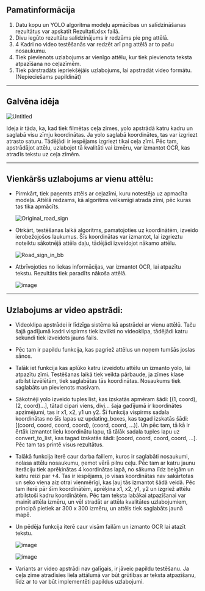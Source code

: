 Pamatinformācija
-
1) Datu kopu un YOLO algoritma modeļu apmācības un salīdzināšanas rezultātus var apskatīt Rezultati.xlsx failā.
2) Divu iegūto rezultātu salidzinājums ir redzāms pie png attēlā.
3) 4 Kadri no video testēšanās var redzēt arī png attēlā ar to pašu nosaukumu.
4) Tiek pievienots uzlabojums ar vienīgo attēlu, kur tiek pievienota teksta atpazīšana no ceļazīmēm.
5) Tiek pārstradāts iepriekšējāis uzlabojums, lai apstradāt video formātu. (Nepieciešams papildināt)
---
Galvēna idēja
-

  ![Untitled](https://github.com/user-attachments/assets/60d28b1d-07d0-4969-9829-69d55388ee82)
  
Ideja ir tāda, ka, kad tiek filmētas ceļa zīmes, yolo apstrādā katru kadru un saglabā visu zīmju koordinātas. Ja yolo saglabā koordinātes, tas var izgriezt atrasto saturu. Tādējādi ir iespējams izgriezt tikai ceļa zīmi. Pēc tam, apstrādājot attēlu, uzlabojot tā kvalitāti vai izmēru, var izmantot OCR, kas atradīs tekstu uz ceļa zīmēm.

---
Vienkāršs uzlabojums ar vienu attēlu:
-
- Pirmkārt, tiek paņemts attēls ar ceļazīmi, kuru notestēja uz apmacīta modeļa. Attēlā redzams, kā algoritms veiksmīgi atrada zīmi, pēc kuras tas tika apmācīts.

  ![Original_road_sign](https://github.com/user-attachments/assets/3a35383d-8c96-4b74-a1af-bb976abca4aa)
- Otrkārt, testēšanas laikā algoritms, pamatojoties uz koordinātēm, izveido ierobežojošos laukumus. Šīs koordinātas var izmantot, lai izgrieztu noteiktu sākotnējā attēla daļu, tādējādi izveidojot nākamo attēlu.
  
  ![Road_sign_in_bb](https://github.com/user-attachments/assets/8a5d8e48-4bcd-4c75-9aa7-9100446dbf5b)
- Atbrīvojoties no liekas informācijas, var izmantot OCR, lai atpazītu tekstu. Rezultāts tiek paradīts nākoša attēlā.

  ![image](https://github.com/user-attachments/assets/3b6388ad-a6c2-4a5d-b904-59e7c7f5cf88)

---
Uzlabojums ar video apstrādi:
- 
- Videoklipa apstrādei ir līdzīga sistēma kā apstrādei ar vienu attēlū. Taču šajā gadījumā kadri vispirms tiek izvilkti no videoklipa, tādējādi katru sekundi tiek izveidots jauns fails.
- Pēc tam ir papildu funkcija, kas pagriež attēlus un noņem tumšās joslas sānos.
- Talāk iet funkcija kas aplūko katru izveidotu attēlu un izmanto yolo, lai atpazītu zīmi. Testēšanas laikā tiek veikta pārbaude, ja zīmes klase atbilst izvēlētām, tiek saglabātas tās koordinātas. Nosaukums tiek saglabāts un pievienots masīvam. 
- Sākotnēji yolo izveido tuples list, kas izskatās apmēram šādi: [(1, coord), (2, coord)...], 
tātad cipari viens, divi... šaja gadījumā ir koordinātes apzimējumi, tas ir x1, x2, y1 un y2. Šī funkcija vispirms sadala koordinātas no šīs lapas uz updating_boxes, kas tagad izskatās šādi: [(coord, coord, coord, coord), (coord, coord, ...)]. Un pēc tam, tā kā ir ērtāk izmantot lielu koordinātu lapu, tā tālāk sadala tuples lapu uz convert_to_list, kas tagad izskatās šādi: 
[coord, coord, coord, coord, ...]. Pēc tam tas printē visus rezultātus.
- Talākā funkcija  iterē caur darba failiem, kuros ir saglabāti nosaukumi, nolasa attēlu nosaukumu, ņemot vērā pilnu ceļu. Pēc tam ar katru jaunu iterāciju tiek aprēķinātas 4 koordinātas lapā, no sākuma līdz beigām un katru reizi par +4. Tas ir iespējams, jo visas koordinātas nav sakārtotas un seko viena aiz otrai vienmērīgi, kas ļauj tās izmantot šādā veidā. Pēc tam iterē pār šīm koordinātēm, aprēķina x1, x2, y1, y2 un izgriež attēlu atbilstoši kadru koordinātēm. Pēc tam teksta labākai atpazīšanai var mainīt attēla izmēru, un vēl stradāt ar attēla kvalitātes uzlabojumiem, principā pietiek ar 300 x 300 izmēru, un attēls tiek saglabāts jaunā mapē.
- Un pēdēja funkcija iterē caur visām failām un izmanto OCR lai atazīt tekstu.
  
  ![image](https://github.com/user-attachments/assets/f968ec0a-35a1-4b11-8cff-bb05bd04e961)

  ![image](https://github.com/user-attachments/assets/c50bc613-7778-4ae5-a465-376b8fc1e484)


- Variants ar video apstrādi nav galīgais, ir jāveic papildu testēšanu. Ja ceļa zīme atradīsies liela attālumā var būt grūtības ar teksta atpazīšanu, līdz ar to var būt implementēti papildus uzlabojumi.
